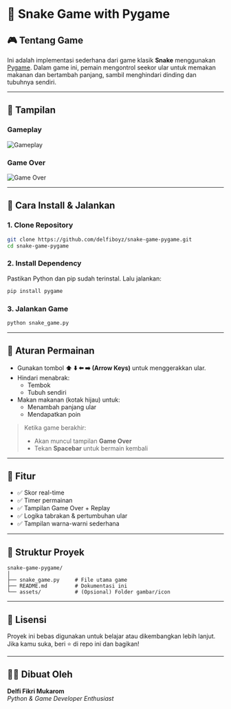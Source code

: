 # 🐍 Snake Game with Pygame

## 🎮 Tentang Game

Ini adalah implementasi sederhana dari game klasik **Snake** menggunakan [Pygame](https://www.pygame.org/). Dalam game ini, pemain mengontrol seekor ular untuk memakan makanan dan bertambah panjang, sambil menghindari dinding dan tubuhnya sendiri.

---

## 📸 Tampilan

### Gameplay
![Gameplay](https://i.imgur.com/ZQ4zHk7.png)

### Game Over
![Game Over](https://i.imgur.com/Ye29MUR.png)

---

## 🚀 Cara Install & Jalankan

### 1. Clone Repository
```bash
git clone https://github.com/delfiboyz/snake-game-pygame.git
cd snake-game-pygame
```

### 2. Install Dependency
Pastikan Python dan pip sudah terinstal. Lalu jalankan:

```bash
pip install pygame
```

### 3. Jalankan Game
```bash
python snake_game.py
```

---

## 🎯 Aturan Permainan

- Gunakan tombol **⬆️ ⬇️ ⬅️ ➡️ (Arrow Keys)** untuk menggerakkan ular.
- Hindari menabrak:
  - Tembok
  - Tubuh sendiri
- Makan makanan (kotak hijau) untuk:
  - Menambah panjang ular
  - Mendapatkan poin

> Ketika game berakhir:
> - Akan muncul tampilan **Game Over**
> - Tekan **Spacebar** untuk bermain kembali

---

## 🧠 Fitur

- ✅ Skor real-time
- ✅ Timer permainan
- ✅ Tampilan Game Over + Replay
- ✅ Logika tabrakan & pertumbuhan ular
- ✅ Tampilan warna-warni sederhana

---

## 📂 Struktur Proyek

```
snake-game-pygame/
│
├── snake_game.py     # File utama game
├── README.md         # Dokumentasi ini
└── assets/           # (Opsional) Folder gambar/icon
```

---

## 📄 Lisensi

Proyek ini bebas digunakan untuk belajar atau dikembangkan lebih lanjut. Jika kamu suka, beri ⭐ di repo ini dan bagikan!

---

## 👨‍💻 Dibuat Oleh

**Delfi Fikri Mukarom**  
_Python & Game Developer Enthusiast_
